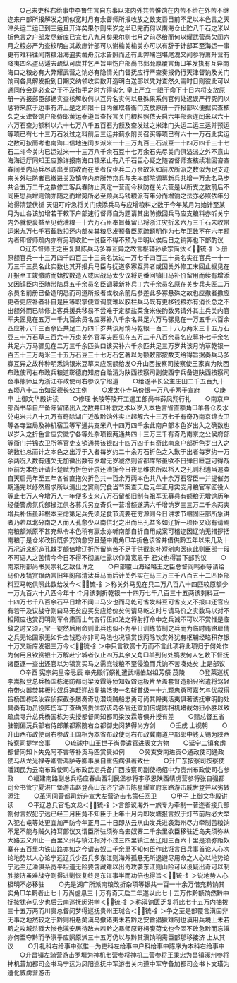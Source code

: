 <!-- { "loadSidebar": true } -->
　　○己未吏科右给事中李鲁生言自东事以来内外共苦惟饷在内苦不给在外苦不继迩来户部所报解发之期似宽时月有余督师所报收放之数支吾目前不足以本色言之天津头运二运已到三运且开洋矣果尔则来岁之半已完而何以南海仓止贮八千石之米以折色言之户部发尽新库已完七八九月矣果尔则七月之前尽给而何以耀武营尚欠闰六月之粮必严为查核明白其故庶计部可以谢榆关榆关亦可以有辞于计部耳至海运一事更有难料往闻南粮沿海盗卖凿舟沉水告照而还有此弊端岂堪尾洩又闻参将萧升营有降夷四名盗马遁去疏纵可虞并乞严旨申饬户部尚书郭允厚覆言角□羊发执有互异南海口之粮必有大弊耀武营之饷必有隐情关门督抚应行严查奏报仍行天津督饷及关门饷司各具解发投到日期交纳领收实数开造明白送部以凭对查然久需时日则彼此可以通同传会是必查之于不及措手之时方得实乞  皇上严立一限于命下十日内将支放原册一齐报部臣部据实查核解收何以互异名实何以悬殊果系何官何处迟误严行究问以惩将来庶于边事有济上是之即限十日内催取各衙门支放原册一齐报部以便据实查核久之天津督饷户部侍郎黄运泰遵旨查报言关门粮料照依天启六年部派连闰米以六十六万石查为额料以六十七万八千五百石为额及查发过之米津门头运二运三运并预运等项已有七十三万石发过之料前后三运并蓟永附关召买等项已有六十一万石此实运之数可按而考也南海口信地连闰岁派米一十三万九百三石派豆一十四万四千三十七石二斗今关内已运过米一十三万八千余石豆十七万余石先尽关门俱溢派之外不意山海海运厅同知王应豫详报南海口粮米止有八千石臣心疑之随咨督师查核续准回咨查春间关内马兵尽调出关防收而在关者仅步兵二万余故米如前次所派之数似为足支迩来关外驻防者已撤进关及镇守内府所带京兵与夫本部院调募新兵共增一万余名马步共合五万二千之数修工客兵春防止真定一营而今秋防在关六营是以所支之数前后不同臣思兵增则饷亦随之而增势所必至顾兵马钱粮派有年分而增饷之法亦必照依年分始得清楚伏祈  天语叮咛急将关门续添兵马与应增粮料之数于今年某月为始计至某月为止各该加增若干敕下户部速行督师自为题请其出防撤回兵马应支粮料亦听关宁内外就便裒益至见截漕粮一十六万石臣奉旨截留已将浙江灾折米六万三千石未收带运米九万七千石截数扣还内部矣其粮尽发预备臣原疏题明作为七年正数不在六年额内者即督师疏内亦有另项收贮一说臣不得不预为申明以俟后日之销筭也下部酌议
　　○辽东督师王之臣复具陈兵马多寡互异之故言枢辅孙承宗简汰＜锍-釒＞册原额官兵一十三万四千四百三十三员名汰过一万七千四百三十员名实在官兵一十一万三千三员名此实数也其开报兵马臣与抚道多寡互异者或因关外修工末回止据见在开报至工竣撤防而始按数造入或因战马太少议将更番回镇旧马补价留用而续有增添又因镇臣内臣随带陆兵五千余员名臣调募新补兵丁六千余员名原在关步兵夫匠二万余员名前册已备造明悉而司道所报者或收余前后参差此多寡悬殊之故也应撤者撤应更者更应补者补自是臣等职掌便宜调度难以胶柱兵马既有更移钱粮亦有消长总之不出额外而已除修上客兵援兵移易不尝难于定额盐菜食米俟酌数另请外其主兵关内官军夫匠见在五万一千九百余员名应募补八千余名共足六万马骡见在一万五千六百余匹应补八千三百余匹共足二万四千岁共该月饷马乾银一百二十八万两米三十五万石豆三十万石草三百六十万束关外官军夫匠见在五万二千八百余员名应募补七千余名共足六万马骡见在二万三千余匹头口该买补六千余匹共足三万岁共该月饷草乾银一百五十三万两米三十五万石豆三十七万石乞著以为额敕部按数支给得旨据奏兵马多寡互异之故种种明悉饷银米豆草束应照额给发○升山西按察司按察使王家宾为陕西布政使司右布政兵粮道彰德府知府白贻清为陕西按察司副使西宁兵备道陕西按察司佥事熊师旦为浙江布政使司右参议宁绍道
　　○给遂平长公主庄田二千五百九十五顷八十二亩如寍德长公主例
　　○发太仆寺马价银一万八千两于宣府
　　○庚申  上御文华殿讲读
　　○修理  长陵等陵开工遣工部尚书薛凤翔行礼
　　○南京户部尚书毕自严备陈留储出入之数并□补救之术以岁入本色言省直额角□羊各仓及水兑屯米共八十九万有奇除湖广近改黔饷外实止起解六十三万七千有奇乃南京锦衣卫等各寺监局及神机宿卫等军通共支米八十四万四千余此南户部本色岁出入之确数也以岁入之折色言应安徽宁各等处杂项银两通共四十三万三千有奇乃南京之公侯府部等衙门并锦衣卫所等官吏支销通共该银四十四万四千有奇此南京户部折色岁出入之确数也总而计之本色之出浮于入者每岁约二十余万石折色之入歉于出者每岁约一万余两况入数有逋欠无加徵出数有岁增无岁减然则留都库帑虽欲不日殚日匮岂可得哉臣前为本色计请归楚赋为折色计求还漕折今日夜思维求所以裕入之孔则积逋当追查自天启元年至五年各省直拖欠折色共一百余万两本色共八十余万石容臣一并提催务期通完以纾然眉求所以清出之窦则冗食当节案查天启元年正月实支月粮官军匠役人等止七万人今增万人一年便多支米八万石留都旧制有祖军无募兵有额粮无增饷历年经倭警虏氛兵部操江俱各募兵另立奇兵一营增额遂满六千增饷岁三三万二千余两夫增兵补伍虽非根本至虑第足兵先须足食节流要在穷源则今日讲求节缩固臣部所急讲者乃若以北分南之入而入孔愈少以南供北之出而出孔益多如辽折一项臣又窃有请焉南粮额派原不甚充纵令本色稍有赢余亦听南部自折自用成案可稽迩因辽饷无措摉括南粮于是仓米改折既多充饷愈穷且楚中南角□羊折色该省并借供黔五年以来几及十万况近来织造孔棘岁额倍增辽折所留尚苦不足于供截长补短剜肉医疮此则臣部一叚不可语人之苦情今今日不得不彻底吐露以仰冀宽恩于  君父也得旨下部酌议
　　○南京刑部尚书吴崇礼乞致仕许之
　　○户部覆山海经略王之臣总督阎鸣泰等请给马价及犒赏银两言旧年阁部清汰兵马而后计关外实在马三万三千八百五十二匹臣部料豆马乾俱照此数给发今＜锍-釒＞称关外马见在只二万八百八十四匹较原额少一万九百六十八匹今年十  个月该剩折乾银一十四万七千八百三十五两该剩料豆一十四万七千八百余石平日增不闻曰马少也而马乾可省发料豆可省支又不报曰还官应有若干及议战守则曰马无矣应买矣应给价矣何请马乾之时与请马价之实数马以对不相照应也赏罚明则军令肃而士气奋行伍如法之将射打命中之兵诚不可以不赏惟是临敌之时又须元宝一锭然后用命则此兵也似不为平日训练节制之兵而为临时贿赂雇倩之兵无论国家无如许金钱恐亦非司马法也况犒赏银两除钦赏外犹有枢辅经略积存银十万又新库发银三万今＜锍-釒＞中只言钦赏十万而不言此项将此项归于何处作为何用且钦赏银十万解赴宁城者仅止四万其余又角□羊到何处犒发何人乞敕下督抚诸臣逐一查出还官以为犒赏买马之需庶钱粮不至侵渔而兵饷不苦凑处矣  上是部议
　　○辛酉  宪宗纯皇帝忌辰  奉先殿行祭礼遣武靖伯赵祖芳祭  茂陵
　　○登莱巡抚李嵩报登总兵杨国栋海防都司梁汝霖等侦知奴酋运板片至盖套督造船只密遣将驾轻舟带火器焚其板片奴兵追赶迎战复擒活夷一名斩首级一十九颗忠勇可嘉乞与优叙得旨杨国栋梁汝霖侦探截杀屡奏奇功潜烧贼船忠勇可尚其降夷活夷俱著该抚审明酌处具奏有功员役阵伤军丁查确赏赉优叙该岛各官还宜加倍堤防相机堵截勿狃小胜以致疏虞寻升总兵杨国栋为实授都督同知都司梁汝霖等俱升授有差
　　○赐总督五省驻劄偏沅兵部右侍郎兼都察院右佥都御史闵梦得尚方剑
　　○壬戌  上视朝
　　○升山西布政使司右参政王国相为本省布政使司右布政冀南道户部郎中钱天锡为陕西按察司提学佥事
　　○琉球中山王世子尚豊遣官进表文方物
　　○延宁二镇套虏都督同知卜失免阿不害等补贡马匹赏赉如例
　　○癸亥安南进贡○通政使司通政使马从龙光禄寺卿管鸿胪寺卿事展自重告病俱著致仕
　　○升广东按察司按察使潘润民为云南布政使司右布政武定兵备广西按察司副使杨绍中为贵州布政使司右参政
　　○福建南路副总兵杨应春山西利民堡参将李承恩陕西靖虏营参将张自强都司佥书管宁夏洪广堡游击赵登高山东济宁游击陈星耀宣府东路游击戚世登并以劣转添注
　　○革河间营都司新升宣大左营游击韦策任回卫
　　○甲子  上御文华殿讲读
　　○平辽总兵官毛文龙＜锍-釒＞言部议海外一旅专为牵制一著迩者接兵部劄付言奴犯宁远已经三月臣竟不知臣于上年十月内即发塘报言奴于灯节前后必大举入犯右屯等处更宜加严防今年正月二十日即从云从山发兵进袭海州尽力牵制苦粮饷不足不能与贼久持耳部议又谓臣所驻须弥岛去奴寨二千余里欲臣移驻近岛夫须弥从大路去义州止一百里义州与镇江相对不过三四里镇江至辽阳三百六十里是须弥距奴寨在五百里内铁山路亦如之今谓去奴二千余里不知何臣作此诳言且兵事首论人心次论地势以人心论宁远辽兵少西兵多东江则海外孤悬无所退避尽用命之人心以地势论宁远至辽潘俱系宽平坦道无险要含藏难以出奇攻袭东江则山险可以设疑出奇可以制胜接济虽难战守则得进剿恢复终是东江事半而功倍也得旨＜锍-釒＞说地势人心极明不必移驻
　　○先是湖广所派南粮改折杂项等银共一百一十余万借充黔饷其实角□羊黔者止七十万尚虗悬三十万有奇天启二年遂以此七十五万作黔额饷然黔中抚按犹存见少也后云南巡抚闵洪学＜锍-釒＞称滇饷匮乏复将此七十五万内抽拨三十五万两而川贵总督闵梦得巡抚贵州王瑊合＜锍-釒＞争之至是部覆言滇固非无事之地然较之于黔则相悬矣滇乌撤诸夷未若黔之安酋猖獗难制也滇用兵境上未若黔之攻城杀戮大惨也滇安居待敌未若黔之暴师原野枵腹荷戈也今固不敢急黔而忘滇亦何至夺黔而予滇乎应照原派三十五万仍以与黔其滇饷稍需臣部那移接济  上从其议
　　○升礼科右给事中张惟一为吏科左给事中户科给事中陈序为本科右给事中
　　○升昌镇左骑营游击罗墀为神机七营参将神机二营参将王秉忠为昌镇涿州参将神机营加都司佥书马宁远为凤阳巡抚中军游击关内道中军守备加都司佥书卜文璜为遵化威虏营游击
